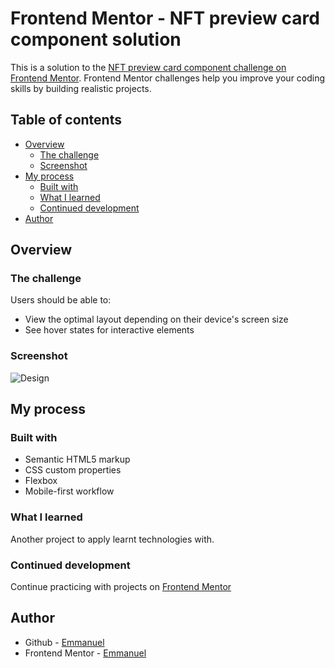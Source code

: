 # Frontend Mentor - NFT preview card component solution

This is a solution to the [NFT preview card component challenge on Frontend Mentor](https://www.frontendmentor.io/challenges/nft-preview-card-component-SbdUL_w0U). Frontend Mentor challenges help you improve your coding skills by building realistic projects. 

## Table of contents

- [Overview](#overview)
  - [The challenge](#the-challenge)
  - [Screenshot](#screenshot)
- [My process](#my-process)
  - [Built with](#built-with)
  - [What I learned](#what-i-learned)
  - [Continued development](#continued-development)
- [Author](#author)

## Overview

### The challenge

Users should be able to:

- View the optimal layout depending on their device's screen size
- See hover states for interactive elements

### Screenshot

![Design]("/mydesign/mobile-and-pc-view.png")

## My process

### Built with

- Semantic HTML5 markup
- CSS custom properties
- Flexbox
- Mobile-first workflow

### What I learned

Another project to apply learnt technologies with.

### Continued development

Continue practicing with projects on [Frontend Mentor](https://www.frontendmentor.io)


## Author

- Github - [Emmanuel](https://github.com/Jide-jide)
- Frontend Mentor - [Emmanuel](https://www.frontendmentor.io/profile/jide-jide)